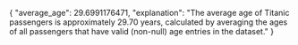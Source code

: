 {
  "average_age": 29.6991176471,
  "explanation": "The average age of Titanic passengers is approximately 29.70 years, calculated by averaging the ages of all passengers that have valid (non-null) age entries in the dataset."
}